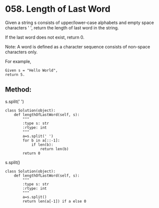 # 058. Length of Last Word

Given a string s consists of upper/lower-case alphabets and empty space characters ' ', return the length of last word in the string.

If the last word does not exist, return 0.

Note: A word is defined as a character sequence consists of non-space characters only.

For example, 

    Given s = "Hello World",
    return 5.

## Method:
s.split(' ')

    class Solution(object):
        def lengthOfLastWord(self, s):
            """
            :type s: str
            :rtype: int
            """
            a=s.split(' ')
            for b in a[::-1]:
                if len(b):
                    return len(b)
            return 0
            
s.split()
            
    class Solution(object):
        def lengthOfLastWord(self, s):
            """
            :type s: str
            :rtype: int
            """
            a=s.split()
            return len(a[-1]) if a else 0